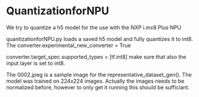 # QuantizationforNPU
We try to quantize a h5 model for the use with the NXP i.mx8 Plus NPU 


quantizationforNPU.py loads a saved h5 model and fully quantizes it to int8. The converter.experimental_new_converter = True

converter.target_spec.supported_types = [tf.int8] make sure that also the input layer is set to int8.

The 0002.jpeg is a sample image for the representative_dataset_gen(). The model was trained on 224x224 images. Actually the images needs to be normalized before, however to only get it running this should be sufficiant. 

